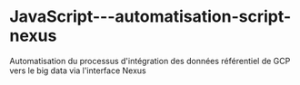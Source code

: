 # JavaScript---automatisation-script-nexus
Automatisation du processus d'intégration des données référentiel de GCP vers le big data via l'interface Nexus
